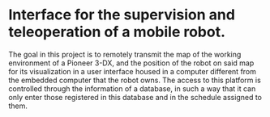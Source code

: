 # Interface for the supervision and teleoperation of a mobile robot.

The goal in this project is to remotely transmit the map of the working environment of a Pioneer 3-DX, and the position of the robot on said map for its visualization in a user interface housed in a computer different from the embedded computer that the robot owns. The access to this platform is controlled through the information of a database, in such a way that it can only enter those registered in this database and in the schedule assigned to them.
